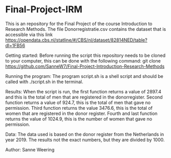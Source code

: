 # Final-Project-IRM
This is an repository for the Final Project of the course Introduction to Research Methods. The file Donorregistratie.csv contains the dataset that is accessible via this link https://opendata.cbs.nl/statline/#/CBS/nl/dataset/82814NED/table?dl=1FB56

Getting started:
Before running the script this repository needs to be cloned to your computer, this can be done with the following command:
git clone https://github.com/SanneW7/Final-Project-Introduction-Research-Methods

Running the program:
The program script.sh is a shell script and should be called with ./script.sh in the terminal. 

Results:
When the script is run, the first function returns a value of 2897.4 and this is the total of men that are registered in the donorregister. Second function returns a value of 924.7, this is the total of men that gave no permission. Third function returns the value 3476.6, this is the total of women that are registered in the donor register. Fourth and last function returns the value of 1024.9, this is the number of women that gave no permission.

Data:
The data used is based on the donor register from the Netherlands in year 2019. The results not the exact numbers, but they are divided by 1000.

Author:
Sanne Weering

